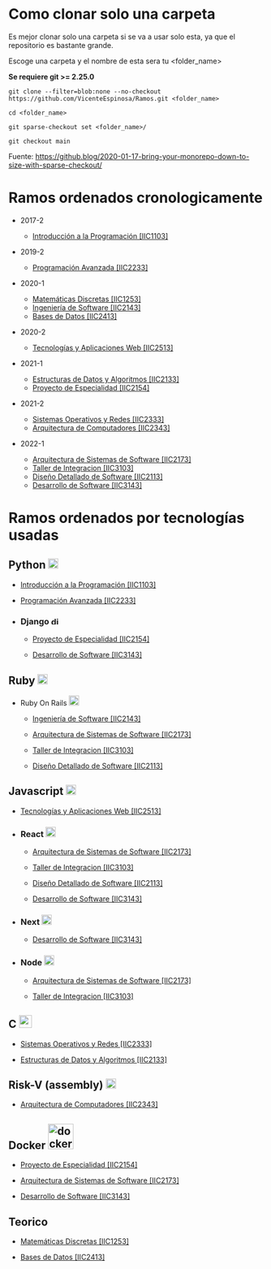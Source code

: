 # Como clonar solo una carpeta

Es mejor clonar solo una carpeta si se va a usar solo esta, ya que el repositorio es bastante grande.

Escoge una carpeta y el nombre de esta sera tu \<folder_name>

**Se requiere git >= 2.25.0**

```console
git clone --filter=blob:none --no-checkout https://github.com/VicenteEspinosa/Ramos.git <folder_name>
```

```console
cd <folder_name>
```

```console
git sparse-checkout set <folder_name>/ 
```

```console
git checkout main
```

Fuente: https://github.blog/2020-01-17-bring-your-monorepo-down-to-size-with-sparse-checkout/ 


# Ramos ordenados cronologicamente

- 2017-2
  * [Introducción a la Programación \[IIC1103\]]

- 2019-2
  * [Programación Avanzada \[IIC2233\]]

- 2020-1
  * [Matemáticas Discretas \[IIC1253\]]
  * [Ingeniería de Software \[IIC2143\]]
  * [Bases de Datos \[IIC2413\]]

- 2020-2
  * [Tecnologías y Aplicaciones Web \[IIC2513\]]

- 2021-1
  * [Estructuras de Datos y Algoritmos \[IIC2133\]]
  * [Proyecto de Especialidad \[IIC2154\]]

- 2021-2
  * [Sistemas Operativos y Redes \[IIC2333\]]
  * [Arquitectura de Computadores \[IIC2343\]]
  
- 2022-1
  * [Arquitectura de Sistemas de Software \[IIC2173\]]
  * [Taller de Integracion \[IIC3103\]]
  * [Diseño Detallado de Software \[IIC2113\]]
  * [Desarrollo de Software \[IIC3143\]]


# Ramos ordenados por tecnologías usadas

## **Python**  <img src="https://upload.wikimedia.org/wikipedia/commons/thumb/c/c3/Python-logo-notext.svg/1200px-Python-logo-notext.svg.png" alt="python" width="20"/>

  * [Introducción a la Programación \[IIC1103\]]

  * [Programación Avanzada \[IIC2233\]]

  * ### Django <img src="https://seeklogo.com/images/D/django-logo-F46C1DD95E-seeklogo.com.png" alt="django" width="15"/> 
  

    - [Proyecto de Especialidad \[IIC2154\]]

    - [Desarrollo de Software \[IIC3143\]]
  
  



## **Ruby** <img src="https://upload.wikimedia.org/wikipedia/commons/thumb/7/73/Ruby_logo.svg/1200px-Ruby_logo.svg.png" alt="ruby" width="20"/>

  

  * Ruby On Rails <img src="https://upload.wikimedia.org/wikipedia/commons/thumb/6/62/Ruby_On_Rails_Logo.svg/1200px-Ruby_On_Rails_Logo.svg.png" alt="ruby" width="20"/>

  

    - [Ingeniería de Software \[IIC2143\]]

    - [Arquitectura de Sistemas de Software \[IIC2173\]]

    - [Taller de Integracion \[IIC3103\]]

    - [Diseño Detallado de Software \[IIC2113\]]

  

  

## **Javascript** <img src="https://upload.wikimedia.org/wikipedia/commons/thumb/9/99/Unofficial_JavaScript_logo_2.svg/1200px-Unofficial_JavaScript_logo_2.svg.png" alt="javascript" width="20"/>



  * [Tecnologías y Aplicaciones Web \[IIC2513\]]

  * ### React <img src="https://upload.wikimedia.org/wikipedia/commons/thumb/4/47/React.svg/800px-React.svg.png" alt="react" width="20"/> 


    - [Arquitectura de Sistemas de Software \[IIC2173\]]

    - [Taller de Integracion \[IIC3103\]]

    - [Diseño Detallado de Software \[IIC2113\]]

    - [Desarrollo de Software \[IIC3143\]]


  * ### Next <img src="https://seeklogo.com/images/N/next-js-logo-8FCFF51DD2-seeklogo.com.png" alt="next" width="20"/>

    - [Desarrollo de Software \[IIC3143\]]


  * ### Node <img src="https://assets.zabbix.com/img/brands/nodejs.svg" alt="node" width="20"/>



    - [Arquitectura de Sistemas de Software \[IIC2173\]]

    - [Taller de Integracion \[IIC3103\]]



## **C** <img src="https://upload.wikimedia.org/wikipedia/commons/thumb/archive/3/35/20190417225046%21The_C_Programming_Language_logo.svg/120px-The_C_Programming_Language_logo.svg.png" alt="c" width="25"/>


  * [Sistemas Operativos y Redes \[IIC2333\]]

  * [Estructuras de Datos y Algoritmos \[IIC2133\]]




## **Risk-V (assembly)** <img src="https://www.eetasia.com/wp-content/uploads/sites/2/2021/02/RISC-V-logo.jpg" alt="risk" width="20"/>


  * [Arquitectura de Computadores \[IIC2343\]]


## **Docker** <img src="https://d1.awsstatic.com/acs/characters/Logos/Docker-Logo_Horizontel_279x131.b8a5c41e56b77706656d61080f6a0217a3ba356d.png" alt="docker" width="50"/>

  * [Proyecto de Especialidad \[IIC2154\]]

  * [Arquitectura de Sistemas de Software \[IIC2173\]]

  * [Desarrollo de Software \[IIC3143\]]


## **Teorico**


  * [Matemáticas Discretas \[IIC1253\]]

  * [Bases de Datos \[IIC2413\]]


<!-- Links -->

[Arquitectura de Computadores \[IIC2343\]]: ./ArquitecturaDeComputadores

[Arquitectura de Sistemas de Software \[IIC2173\]]: ./ArquitecturaDeSistemasDeSoftware

[Bases de Datos \[IIC2413\]]: ./BasesDeDatos

[Desarrollo de Software \[IIC3143\]]: ./DesarrolloDeSoftware

[Diseño Detallado de Software \[IIC2113\]]: ./DisenoDetalladoDeSoftware

[Estructuras de Datos y Algoritmos \[IIC2133\]]: ./EstructurasDeDatosYAlgoritmos

[Ingeniería de Software \[IIC2143\]]: ./IngenieriaDeSotfware

[Introducción a la Programación \[IIC1103\]]: ./IntroduccionALaProgramacion

[Matemáticas Discretas \[IIC1253\]]: ./MatematicasDiscretas

[Programación Avanzada \[IIC2233\]]: ./ProgramacionAvanzada

[Proyecto de Especialidad \[IIC2154\]]: ./ProyectoDeEspecialidad

[Sistemas Operativos y Redes \[IIC2333\]]: ./SistemasOperativosYRedes

[Taller de Integracion \[IIC3103\]]: ./TallerDeIntegracion

[Tecnologías y Aplicaciones Web \[IIC2513\]]: ./TecnologiasYAplicacionesWeb

